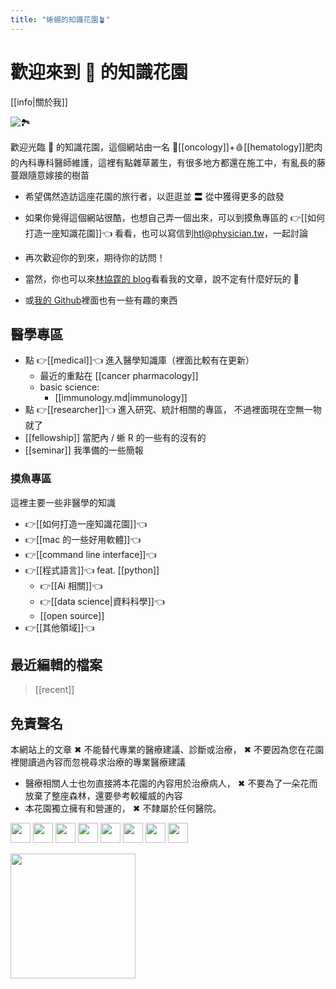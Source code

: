 ```yaml
---
title: "蜥蜴的知識花園🪴"
---
```


# 歡迎來到 🦎 的知識花園

[[info|關於我]]

![🏞️](https://i.imgur.com/ebQ9vAT.jpg)

歡迎光臨 🦎 的知識花園，這個網站由一名 🦀[[oncology]]+🩸[[hematology]]肥肉的內科專科醫師維護，這裡有點雜草叢生，有很多地方都還在施工中，有亂長的藤蔓跟隨意嫁接的樹苗

- 希望偶然造訪這座花園的旅行者，以逛逛並 〓 從中獲得更多的啟發
- 如果你覺得這個網站很酷，也想自己弄一個出來，可以到摸魚專區的 👉[[如何打造一座知識花園]]👈 看看，也可以寫信到[htl@physician.tw](mailto:htl@physician.tw)，一起討論
- 再次歡迎你的到來，期待你的訪問！

- 當然，你也可以來[林協霆的 blog][1]看看我的文章，說不定有什麼好玩的 🎢
- 或[我的 Github](https://github.com/htlin222/)裡面也有一些有趣的東西

## 醫學專區

- 點 👉[[medical]]👈 進入醫學知識庫（裡面比較有在更新）
  - 最近的重點在 [[cancer pharmacology]]
  - basic science:
    - [[immunology.md|immunology]]
- 點 👉[[researcher]]👈 進入研究、統計相關的專區， 不過裡面現在空無一物就了
- [[fellowship]] 當肥內 / 蜥 R 的一些有的沒有的
- [[seminar]] 我準備的一些簡報

### 摸魚專區

這裡主要一些非醫學的知識

- 👉[[如何打造一座知識花園]]👈
- 👉[[mac 的一些好用軟體]]👈
- 👉[[command line interface]]👈
- 👉[[程式語言]]👈 feat. [[python]]
  - 👉[[Ai 相關]]👈
  - 👉[[data science|資料科學]]👈
  - [[open source]]
- 👉[[其他領域]]👈

## 最近編輯的檔案

> [[recent]]

[1]: https://htlin.site/

## 免責聲名

本網站上的文章 ✖ 不能替代專業的醫療建議、診斷或治療， ✖ 不要因為您在花園裡閱讀過內容而忽視尋求治療的專業醫療建議

- 醫療相關人士也勿直接將本花園的內容用於治療病人， ✖ 不要為了一朵花而放棄了整座森林，還要參考較權威的內容
- 本花園獨立擁有和營運的， ✖ 不隸屬於任何醫院。

<p align="left"> <a href="https://www.dev.to/htlin" target="_blank" rel="noreferrer"><img src="https://raw.githubusercontent.com/danielcranney/readme-generator/main/public/icons/socials/devdotto.svg" width="32" height="32" /></a> <a href="https://discord.com/users/HT🦎Lin#8205" target="_blank" rel="noreferrer"><img src="https://raw.githubusercontent.com/danielcranney/readme-generator/main/public/icons/socials/discord.svg" width="32" height="32" /></a> <a href="https://www.facebook.com/Tim.H.Lin" target="_blank" rel="noreferrer"><img src="https://raw.githubusercontent.com/danielcranney/readme-generator/main/public/icons/socials/facebook.svg" width="32" height="32" /></a> <a href="https://www.github.com/htlin222" target="_blank" rel="noreferrer"><img src="https://raw.githubusercontent.com/danielcranney/readme-generator/main/public/icons/socials/github.svg" width="32" height="32" /></a> <a href="https://www.linkedin.com/in/hsiehting-lin" target="_blank" rel="noreferrer"><img src="https://raw.githubusercontent.com/danielcranney/readme-generator/main/public/icons/socials/linkedin.svg" width="32" height="32" /></a> <a href="http://www.medium.com/htlin222" target="_blank" rel="noreferrer"><img src="https://raw.githubusercontent.com/danielcranney/readme-generator/main/public/icons/socials/medium.svg" width="32" height="32" /></a> <a href="https://www.twitter.com/htlin222" target="_blank" rel="noreferrer"><img src="https://raw.githubusercontent.com/danielcranney/readme-generator/main/public/icons/socials/twitter.svg" width="32" height="32" /></a> <a href="https://www.youtube.com/c/@htlin.lizard" target="_blank" rel="noreferrer"><img src="https://raw.githubusercontent.com/danielcranney/readme-generator/main/public/icons/socials/youtube.svg" width="32" height="32" /></a></p>

<a href="https://www.buymeacoffee.com/htl.lizard"><img src="https://cdn.buymeacoffee.com/buttons/v2/default-yellow.png" width="200" /></a>

